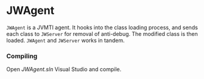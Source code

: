 # JWAgent
`JWAgent` is a JVMTI agent.  It hooks into the class loading process, and sends each class to `JWServer` for removal of anti-debug. The modified class is then loaded. `JWAgent` and `JWServer` works in tandem.

### Compiling
Open *JWAgent.sln* Visual Studio and compile.
